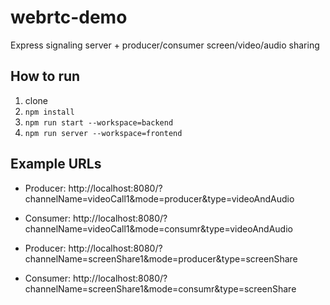 # webrtc-demo
Express signaling server + producer/consumer screen/video/audio sharing

## How to run

1. clone
1. `npm install`
1. `npm run start --workspace=backend`
1. `npm run server --workspace=frontend`

## Example URLs

* Producer: http://localhost:8080/?channelName=videoCall1&mode=producer&type=videoAndAudio
* Consumer: http://localhost:8080/?channelName=videoCall1&mode=consumr&type=videoAndAudio

* Producer: http://localhost:8080/?channelName=screenShare1&mode=producer&type=screenShare
* Consumer: http://localhost:8080/?channelName=screenShare1&mode=consumr&type=screenShare
